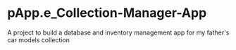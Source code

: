 # pApp.e_Collection-Manager-App
 A project to build a database and inventory management app for my father's car models collection
